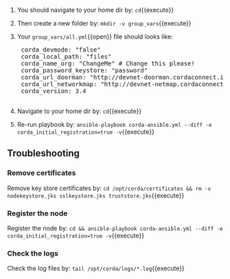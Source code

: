 1. You should navigate to your home dir by: `cd`{{execute}}
2. Then create a new folder by: `mkdir -v group_vars`{{execute}}
3. Your `group_vars/all.yml`{{open}} file should looks like:

    <pre class="file" data-filename="/root/group_vars/all.yml" data-target="replace">
    corda_devmode: "false"
    corda_local_path: "files"
    corda_name_org: "ChangeMe" # Change this please!
    corda_password_keystore: "password"
    corda_url_doorman: "http://devnet-doorman.cordaconnect.io"
    corda_url_networkmap: "http://devnet-netmap.cordaconnect.io"
    corda_version: 3.4
    </pre>

4. Navigate to your home dir by: `cd`{{execute}}
5. Re-run playbook by: `ansible-playbook corda-ansible.yml --diff -e corda_initial_registration=true -v`{{execute}}

## Troubleshooting

### Remove certificates

Remove key store certificates by: `cd /opt/corda/certificates && rm -v nodekeystore.jks sslkeystore.jks truststore.jks`{{execute}}

### Register the node

Register the node by: `cd && ansible-playbook corda-ansible.yml --diff -e corda_initial_registration=true -v`{{execute}}

### Check the logs

Check the log files by: `tail /opt/corda/logs/*.log`{{execute}}
